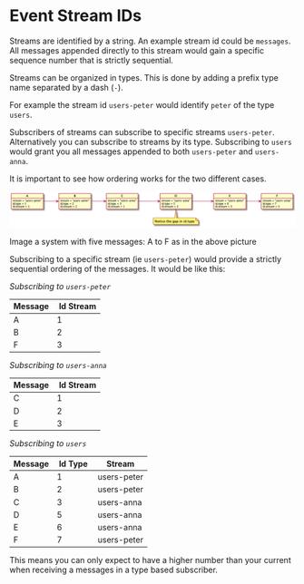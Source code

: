 # Event Stream IDs

Streams are identified by a string. An example stream id could be `messages`.
All messages appended directly to this stream would gain a specific sequence number that
is strictly sequential.

Streams can be organized in types. This is done by adding a prefix type name separated by a dash (`-`).

For example the stream id `users-peter` would identify `peter` of the type `users`.

Subscribers of streams can subscribe to specific streams `users-peter`.
Alternatively you can subscribe to streams by its type. 
Subscribing to `users` would grant you all messages appended to both `users-peter` and `users-anna`.

It is important to see how ordering works for the two different cases.

![Event Stream IDs](example-event-stream.png)

Image a system with five messages: A to F as in the above picture

Subscribing to a specific stream (ie `users-peter`) would provide a strictly
sequential ordering of the messages. It would be like this:

*Subscribing to `users-peter`*

Message | Id Stream
--------|-----------
A       | 1
B       | 2
F       | 3

*Subscribing to `users-anna`*

Message | Id Stream
--------|-----------
C       | 1
D       | 2
E       | 3

*Subscribing to `users`*

Message | Id Type | Stream
--------|---------|-------------
A       | 1       | users-peter
B       | 2       | users-peter
C       | 3       | users-anna
D       | 5       | users-anna
E       | 6       | users-anna
F       | 7       | users-peter

This means you can only expect to have a higher number than your current when receiving a messages
in a type based subscriber.







